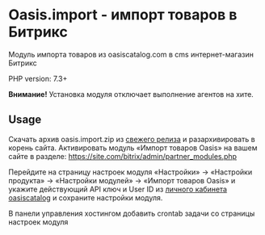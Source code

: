 # Oasis.import - импорт товаров в Битрикс

Модуль импорта товаров из oasiscatalog.com в cms интернет-магазин Битрикс

PHP version: 7.3+

**Внимание!** Установка модуля отключает выполнение агентов на хите.

## Usage

Скачать архив oasis.import.zip из [свежего релиза](https://github.com/oasis-catalog/oasis.import/releases) и разархивировать в корень сайта.
Активировать модуль «Импорт товаров Oasis» на вашем сайте в разделе: https://site.com/bitrix/admin/partner_modules.php

Перейдите на страницу настроек модуля «Настройки» -> «Настройки продукта» -> «Настройки модулей» -> «Импорт товаров Oasis» и укажите действующий API ключ и User ID из [личного кабинета oasiscatalog](https://www.oasiscatalog.com/cabinet/integrations) и сохраните настройки модуля.

В панели управления хостингом добавить crontab задачи со страницы настроек модуля

